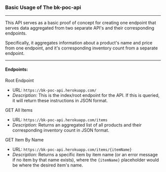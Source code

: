 ### <strong> Basic Usage of The bk-poc-api </strong>
___
This API serves as a basic proof of concept for creating one endpoint that serves data aggregated from two separate API's and their corresponding endpoints.

 Specifically, it aggregates information about a product's name and price from one endpoint, and it's corresponding inventory count from a separate endpoint.

___
 #### Endpoints: 

Root Endpoint
* URL: `https://bk-poc-api.herokuapp.com/`
* <em>Description:</em> This is the index/root endpoint for the API. If this is queried, it will return these instructions in JSON format.
    
GET All Items
 * URL: `https://bk-poc-api.herokuapp.com/items`
 * <em>Description:</em> Returns an aggregated list of all products and their corresponding inventory count in JSON format.

GET Item By Name
* URL: `https://bk-poc-api.herokuapp.com/items/{itemName}`
* <em>Description:</em> Returns a specific item by item name (or an error message if no item by that name exists), where the ```{itemName}``` placeholder would be where the desired item's name.
 
